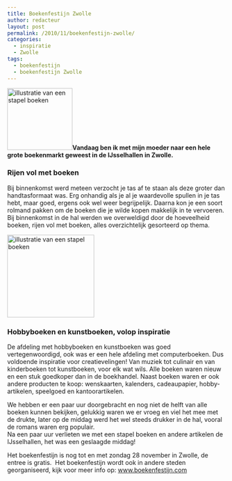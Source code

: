 ```yaml
---
title: Boekenfestijn Zwolle
author: redacteur
layout: post
permalink: /2010/11/boekenfestijn-zwolle/
categories:
  - inspiratie
  - Zwolle
tags:
  - boekenfestijn
  - boekenfestijn Zwolle
---
```

<p style="text-align: left;">
  <img class="alignleft size-thumbnail wp-image-976" title="heel veel boeken!" src="http://www.schildertuin.nl/wordpress/wp-content/uploads/2010/11/boekentip5-150x142.gif" alt="illustratie van een stapel boeken" width="150" height="142" /><strong>Vandaag ben ik met mijn moeder naar een hele grote boekenmarkt geweest in de IJsselhallen in Zwolle.</strong>
</p>

### Rijen vol met boeken

Bij binnenkomst werd meteen verzocht je tas af te staan als deze groter dan handtasformaat was. Erg onhandig als je al je waardevolle spullen in je tas hebt, maar goed, ergens ook wel weer begrijpelijk. Daarna kon je een soort rolmand pakken om de boeken die je wilde kopen makkelijk in te vervoeren. Bij binnenkomst in de hal werden we overweldigd door de hoeveelheid boeken, rijen vol met boeken, alles overzichtelijk gesorteerd op thema.

<img class="size-full wp-image-976 alignright" title="heel veel boeken!" src="http://www.schildertuin.nl/wordpress/wp-content/uploads/2010/11/boekentip5.gif" alt="illustratie van een stapel boeken" width="200" height="190" />

### Hobbyboeken en kunstboeken, volop inspiratie

De afdeling met hobbyboeken en kunstboeken was goed vertegenwoordigd, ook was er een hele afdeling met computerboeken. Dus voldoende inspiratie voor creatievelingen! Van muziek tot culinair en van kinderboeken tot kunstboeken, voor elk wat wils. Alle boeken waren nieuw en een stuk goedkoper dan in de boekhandel. Naast boeken waren er ook andere producten te koop: wenskaarten, kalenders, cadeaupapier, hobby-artikelen, speelgoed en kantoorartikelen.

We hebben er een paar uur doorgebracht en nog niet de helft van alle boeken kunnen bekijken, gelukkig waren we er vroeg en viel het mee met de drukte, later op de middag werd het wel steeds drukker in de hal, vooral de romans waren erg populair.  
Na een paar uur verlieten we met een stapel boeken en andere artikelen de IJsselhallen, het was een geslaagde middag!

Het boekenfestijn is nog tot en met zondag 28 november in Zwolle, de entree is gratis.  Het boekenfestijn wordt ook in andere steden georganiseerd, kijk voor meer info op: <a title="website over het boekenfestijn" href="http://www.boekenfestijn.com/" target="_blank">www.boekenfestijn.com</a>